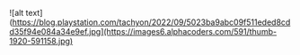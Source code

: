 ![alt text](https://blog.playstation.com/tachyon/2022/09/5023ba9abc09f511eded8cdd35f94e084a34e9ef.jpg](https://images6.alphacoders.com/591/thumb-1920-591158.jpg)

<!--
**aliex-13/aliex-13** is a ✨ _special_ ✨ repository because its `README.md` (this file) appears on your GitHub profile.

Here are some ideas to get you started:

- 🔭 I’m currently working on ...
- 🌱 I’m currently learning ...
- 👯 I’m looking to collaborate on ...
- 🤔 I’m looking for help with ...
- 💬 Ask me about ...
- 📫 How to reach me: ...
- 😄 Pronouns: ...
- ⚡ Fun fact: ...
-->

